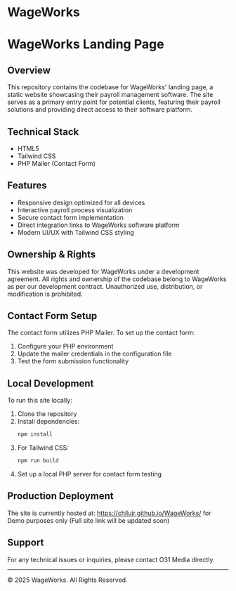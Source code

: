 # WageWorks
 
# WageWorks Landing Page

## Overview
This repository contains the codebase for WageWorks' landing page, a static website showcasing their payroll management software. The site serves as a primary entry point for potential clients, featuring their payroll solutions and providing direct access to their software platform.

## Technical Stack
- HTML5
- Tailwind CSS
- PHP Mailer (Contact Form)

## Features
- Responsive design optimized for all devices
- Interactive payroll process visualization
- Secure contact form implementation
- Direct integration links to WageWorks software platform
- Modern UI/UX with Tailwind CSS styling

## Ownership & Rights
This website was developed for WageWorks under a development agreement. All rights and ownership of the codebase belong to WageWorks as per our development contract. Unauthorized use, distribution, or modification is prohibited.

## Contact Form Setup
The contact form utilizes PHP Mailer. To set up the contact form:
1. Configure your PHP environment
2. Update the mailer credentials in the configuration file
3. Test the form submission functionality

## Local Development
To run this site locally:
1. Clone the repository
2. Install dependencies:
   ```bash
   npm install
   ```
3. For Tailwind CSS:
   ```bash
   npm run build
   ```
4. Set up a local PHP server for contact form testing

## Production Deployment
The site is currently hosted at: https://chilujr.github.io/WageWorks/ for Demo purposes only (Full site link will be updated soon)

## Support
For any technical issues or inquiries, please contact O31 Media directly.

---
© 2025 WageWorks. All Rights Reserved.
